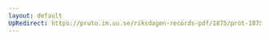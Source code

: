 ```yaml
---
layout: default
UpRedirect: https://pruto.im.uu.se/riksdagen-records-pdf/1875/prot-1875--ak--026/prot-1875--ak--026_003.pdf
---
```

